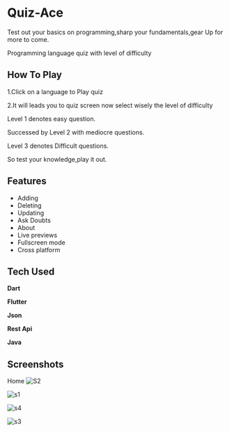 
# Quiz-Ace

Test out your basics on programming,sharp your fundamentals,gear Up for more to come.

Programming  language quiz with level of difficulty


## How To Play

1.Click on a language to Play quiz

2.It will leads you to quiz screen now select wisely the level of difficulty

Level 1 denotes easy question.

Successed by Level 2 with mediocre questions.

Level 3 denotes Difficult questions.

So test your knowledge,play it out.
## Features

- Adding
- Deleting
- Updating
- Ask Doubts
- About
- Live previews
- Fullscreen mode
- Cross platform

## Tech Used

**Dart** 

**Flutter** 

**Json** 

**Rest Api** 

**Java**
## Screenshots
Home
![S2](https://user-images.githubusercontent.com/92446037/160348757-cb0a87c6-c0b8-4dff-89d0-8478203108ec.jpg)

![s1](https://user-images.githubusercontent.com/92446037/160348098-429d49fd-fb25-44ea-9116-6b8e51f82dd1.jpg)

![s4](https://user-images.githubusercontent.com/92446037/160349149-4f98c51e-44a4-4fe5-bc1a-5fd93526029b.jpg)

![s3](https://user-images.githubusercontent.com/92446037/160349258-1ba91ba1-8345-4ae3-859c-9e39861ac9a0.jpg)


